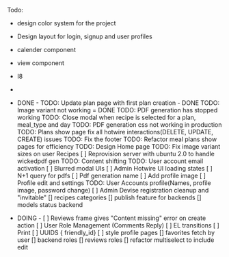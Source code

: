 Todo:

- design color system for the project
- Design layout for login, signup and user profiles
- calender component
- view component
- I8
-

- DONE -
  TODO: Update plan page with first plan creation - DONE
  TODO: Image variant not working = DONE
  TODO: PDF generation has stopped working
  TODO: Close modal when recipe is selected for a plan, meal_type and day
  TODO: PDF generation css not working in production
  TODO: Plans show page fix all hotwire interactions(DELETE, UPDATE, CREATE) issues
  TODO: Fix the footer
  TODO: Refactor meal plans show pages for efficiency
  TODO: Design Home page
  TODO: Fix image variant sizes on user Recipes
  [ ] Reprovision server with ubuntu 2.0 to handle wickedpdf gen
  TODO: Content shifting
  TODO: User account email activation
  [ ] Blurred modal UIs
  [ ] Admin Hotwire UI loading states
  [ ] N+1 query for pdfs
  [ ] Pdf generation name
  [ ] Add profile image
  [ ] Profile edit and settings
  TODO: User Accounts profile(Names, profile image, password change)
  [ ] Admin Devise registration cleanup and "invitable"
  [] recipes categories
  [] publish feature for backends
  [] models status backend

- DOING -
  [ ] Reviews frame gives "Content missing" error on create action
  [ ] User Role Management (Comments Reply)
  [ ] EL transitions
  [ ] Print
  [ ] UUIDS { friendly_id}
  [ ] style profile pages
  [] favorites fetch by user
  [] backend roles
  [] reviews roles
  [] refactor multiselect to include edit
